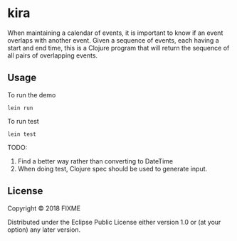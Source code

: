 # kira
When maintaining a calendar of events, it is important to know if an event overlaps with another event.
Given a sequence of events, each having a start and end time, this is a Clojure program that will return the sequence of all pairs of overlapping events.

## Usage

To run the demo

    lein run

To run test

    lein test

TODO:
 1) Find a better way rather than converting to DateTime
 2) When doing test, Clojure spec should be used to generate input.
## License

Copyright © 2018 FIXME

Distributed under the Eclipse Public License either version 1.0 or (at
your option) any later version.
